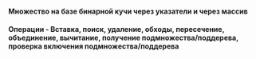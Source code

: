 #### Множество на базе бинарной кучи через указатели и через массив
#### Операции - Вставка, поиск, удаление, обходы, пересечение, объединение, вычитание, получение подмножества/поддерева, проверка включения подмножества/поддерева
